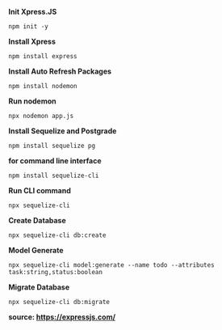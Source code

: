 **Init Xpress.JS**
```
npm init -y
```

**Install Xpress**
```
npm install express
```

**Install Auto Refresh Packages**
```
npm install nodemon
```

**Run nodemon**
```
npx nodemon app.js
```

**Install Sequelize and Postgrade**
```
npm install sequelize pg
```

**for command line interface**
```
npm install sequelize-cli
```

**Run CLI command**
```
npx sequelize-cli
```

**Create Database**
```
npx sequelize-cli db:create
```

**Model Generate**
```
npx sequelize-cli model:generate --name todo --attributes task:string,status:boolean
```

**Migrate Database**
```
npx sequelize-cli db:migrate
```

**source: https://expressjs.com/**